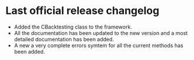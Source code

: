 # Last official release changelog
- Added the CBacktesting class to the framework.
- All the documentation has been updated to the new version and a most detailed documentation has been added.
- A new a very complete errors symtem for all the current methods has been added.